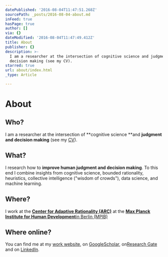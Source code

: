 ```yaml
---
datePublished: '2016-08-04T11:47:51.268Z'
sourcePath: _posts/2016-08-04-about.md
inFeed: true
hasPage: true
author: []
via: {}
dateModified: '2016-08-04T11:47:49.412Z'
title: About
publisher: {}
description: >-
  I am a researcher at the intersection of cognitive science and judgment and
  decision making (see my CV).
starred: true
url: about/index.html
_type: Article

---
```

# About

## Who?

I am a researcher at the intersection of **cognitive science **and **judgment and decision making** (see my [CV][0]).

## What?

I research how to **improve human judgment and decision making**. To this end I combine insights from cognitive science, bounded rationality, heuristics, collective intelligence ("wisdom of crowds"), data science, and machine learning.

## Where?

I work at the **[Center for Adaptive Rationality (ARC)][1]** at the **[Max Planck Institute for Human Development][2]**[in Berlin (MPIB)][2]

## Where online?

You can find me at my [work website][3], on [GoogleScholar][4], on[Research Gate][5] and on [LinkedIn][6].

[0]: http://www.stefanherzog.org/cv/
[1]: https://www.mpib-berlin.mpg.de/en/research/adaptive-rationality
[2]: https://www.mpib-berlin.mpg.de/en
[3]: https://www.mpib-berlin.mpg.de/en/staff/stefan-herzog
[4]: https://scholar.google.de/citations?user=WZIjp7YAAAAJ&hl=en
[5]: https://www.researchgate.net/profile/Stefan_Herzog2
[6]: http://de.linkedin.com/in/stefanmherzog